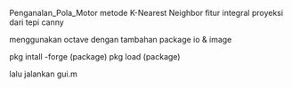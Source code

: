 Penganalan_Pola_Motor metode K-Nearest Neighbor fitur integral proyeksi dari tepi canny

menggunakan octave dengan tambahan package io & image

pkg intall -forge (package)
pkg load (package)

lalu jalankan gui.m
